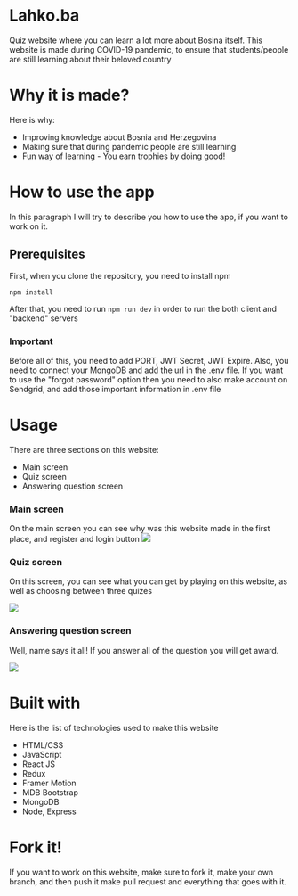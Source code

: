 # Lahko.ba
Quiz website where you can learn a lot more about Bosina itself. This website is made during COVID-19 pandemic, to ensure that students/people are still learning about their beloved country

# Why it is made?

Here is why: 
* Improving knowledge about Bosnia and Herzegovina
* Making sure that during pandemic people are still learning
* Fun way of learning - You earn trophies by doing good!

# How to use the app
In this paragraph I will try to describe you how to use the app, if you want to work on it.

## Prerequisites

First, when you clone the repository, you need to install npm

```npm install```

After that, you need to run ```npm run dev``` in order to run the both client and "backend" servers 

### Important

Before all of this, you need to add PORT, JWT Secret, JWT Expire. Also, you need to connect your MongoDB and add the url in the .env file. If you want to use the "forgot password" option
then you need to also make account on Sendgrid, and add those important information in .env file

# Usage

There are three sections on this website:
* Main screen
* Quiz screen
* Answering question screen

### Main screen 

On the main screen you can see why was this website made in the first place, and register and login button
![](https://media.giphy.com/media/BplHPRyzeg8V5ewcgq/giphy.gif)


### Quiz screen
On this screen, you can see what you can get by playing on this website, as well as choosing between three quizes

![](https://media.giphy.com/media/hadGkvvjRfeXJ1Gdy5/giphy.gif)


### Answering question screen
Well, name says it all! If you answer all of the question you will get award.

![](https://media.giphy.com/media/uoer0Iw5PSCOqITHPd/giphy.gif)

# Built with

Here is the list of technologies used to make this website

* HTML/CSS
* JavaScript
* React JS
* Redux
* Framer Motion
* MDB Bootstrap
* MongoDB
* Node, Express

# Fork it!

If you want to work on this website, make sure to fork it, make your own branch, and then push it make pull request and everything that goes with it. 

